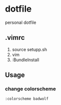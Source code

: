 # dotfile
personal dotfile

## .vimrc

1. source setupp.sh
2. vim
3. :BundleInstall

## Usage

### change colorscheme

```
:colorscheme badwolf
```
